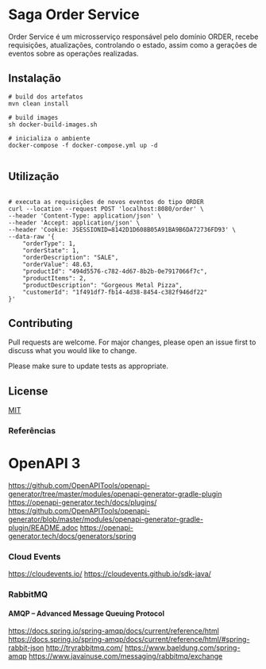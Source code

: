 # Saga Order Service
Order Service é um microsserviço responsável pelo domínio ORDER, recebe requisições, atualizações, controlando o estado, assim como a gerações de eventos sobre as operações realizadas.

## Instalação

```shell
# build dos artefatos
mvn clean install 

# build images
sh docker-build-images.sh

# inicializa o ambiente
docker-compose -f docker-compose.yml up -d


```

## Utilização

```shell

# executa as requisições de novos eventos do tipo ORDER
curl --location --request POST 'localhost:8080/order' \
--header 'Content-Type: application/json' \
--header 'Accept: application/json' \
--header 'Cookie: JSESSIONID=8142D1D608B05A91BA9B6DA72736FD93' \
--data-raw '{
    "orderType": 1,
    "orderState": 1,
    "orderDescription": "SALE",
    "orderValue": 48.63,
    "productId": "494d5576-c782-4d67-8b2b-0e7917066f7c",
    "productItems": 2,
    "productDescription": "Gorgeous Metal Pizza",
    "customerId": "1f491df7-fb14-4d38-8454-c382f946df22"
}'
```

## Contributing
Pull requests are welcome. For major changes, please open an issue first to discuss what you would like to change.

Please make sure to update tests as appropriate.

## License
[MIT](https://choosealicense.com/licenses/mit/)

### Referências

# OpenAPI 3
https://github.com/OpenAPITools/openapi-generator/tree/master/modules/openapi-generator-gradle-plugin
https://openapi-generator.tech/docs/plugins/
https://github.com/OpenAPITools/openapi-generator/blob/master/modules/openapi-generator-gradle-plugin/README.adoc
        https://openapi-generator.tech/docs/generators/spring

### Cloud Events
https://cloudevents.io/
https://cloudevents.github.io/sdk-java/

### RabbitMQ
#### AMQP – Advanced Message Queuing Protocol
https://docs.spring.io/spring-amqp/docs/current/reference/html
https://docs.spring.io/spring-amqp/docs/current/reference/html/#spring-rabbit-json
http://tryrabbitmq.com/
https://www.baeldung.com/spring-amqp
https://www.javainuse.com/messaging/rabbitmq/exchange
